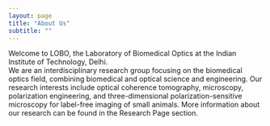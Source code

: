 ```yaml
---
layout: page
title: "About Us"
subtitle: ""
---
```


Welcome to LOBO, the Laboratory of Biomedical Optics at the Indian Institute of Technology, Delhi.   
We are an interdisciplinary research group focusing on the biomedical optics field, combining biomedical and optical science and engineering. 
Our research interests include optical coherence tomography, microscopy, polarization engineering, and three-dimensional polarization-sensitive microscopy for label-free imaging of small animals. 
More information about our research can be found in the Research Page section.